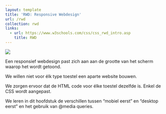 ```yaml
---
layout: template
title: 'RWD: Responsive Webdesign'
url: /rwd
collection: rwd
links:
  - url: https://www.w3schools.com/css/css_rwd_intro.asp
    title: RWD
---				
```

<img src="/webdesign/rwd/images/rwd.jpg" />		

Een responsief webdesign past zich aan aan de grootte van het scherm waarop het wordt getoond. 

We willen niet voor élk type toestel een aparte website bouwen.

We zorgen ervoor dat de HTML code voor élke toestel dezelfde is. Enkel de CSS wordt aangepast.

We leren in dit hoofdstuk de verschillen tussen “mobiel eerst” en “desktop eerst” en het gebruik van @media queries.